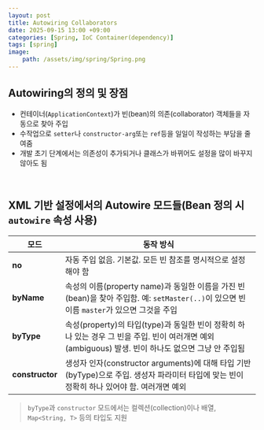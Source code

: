 ```yaml
---
layout: post
title: Autowiring Collaborators
date: 2025-09-15 13:00 +09:00
categories: [Spring, IoC Container(dependency)]
tags: [spring]
image:
    path: /assets/img/spring/Spring.png
---
```


## Autowiring의 정의 및 장점

- 컨테이너(`ApplicationContext`)가 빈(bean)의 의존(collaborator) 객체들을 자동으로 찾아 주입
- 수작업으로 `setter`나 `constructor-arg`또는 `ref`등을 일일이 작성하는 부담을 줄여줌
- 개발 초기 단계에서는 의존성이 추가되거나 클래스가 바뀌어도 설정을 많이 바꾸지 않아도 됨

<br>

## XML 기반 설정에서의 Autowire 모드들(Bean 정의 시 `autowire` 속성 사용)

| 모드             | 동작 방식 |
| --------------- | --- |
| **no**          | 자동 주입 없음. 기본값. 모든 빈 참조를 명시적으로 설정해야 함 |
| **byName**      | 속성의 이름(property name)과 동일한 이름을 가진 빈(bean)을 찾아 주입함. 예: `setMaster(..)`이 있으면 빈 이름 `master`가 있으면 그것을 주입 |
| **byType**      | 속성(property)의 타입(type)과 동일한 빈이 정확히 하나 있는 경우 그 빈을 주입. 빈이 여러개면 예외(ambiguous) 발생. 빈이 하나도 없으면 그냥 안 주입됨 |
| **constructor** | 생성자 인자(constructor arguments)에 대해 타입 기반(byType)으로 주입. 생성자 파라미터 타입에 맞는 빈이 정확히 하나 있어야 함. 여러개면 예외 |

> `byType`과 `constructor` 모드에서는 컬렉션(collection)이나 배열, `Map<String, T>` 등의 타입도 지원



